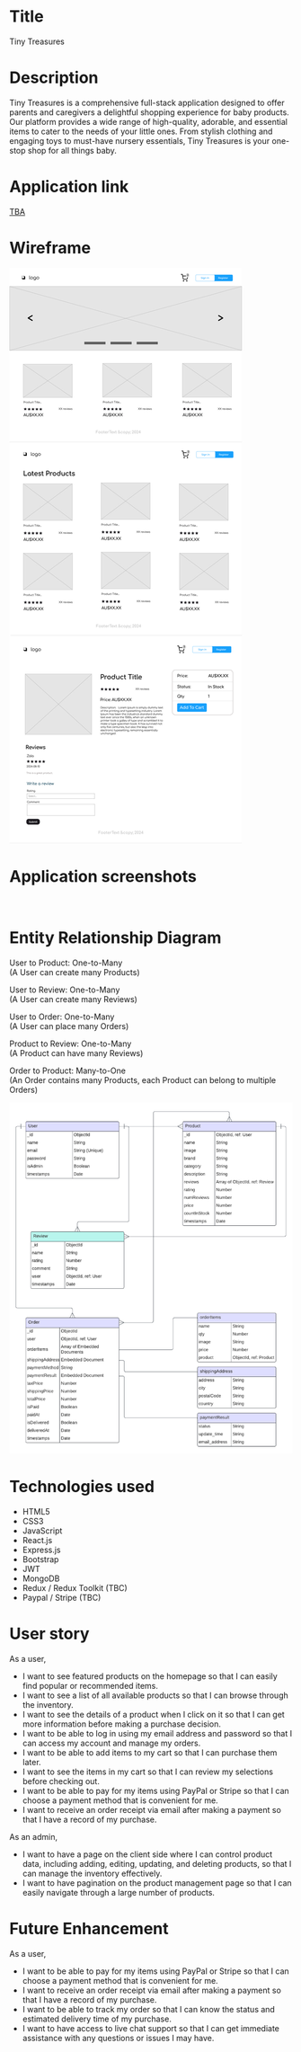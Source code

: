 # Title

Tiny Treasures

# Description

Tiny Treasures is a comprehensive full-stack application designed to offer parents and caregivers a delightful shopping experience for baby products. Our platform provides a wide range of high-quality, adorable, and essential items to cater to the needs of your little ones. From stylish clothing and engaging toys to must-have nursery essentials, Tiny Treasures is your one-stop shop for all things baby.

# Application link

[TBA]()

# Wireframe

![](public/images/wireframe.png)

# Application screenshots

![]()

# Entity Relationship Diagram

User to Product: One-to-Many<br/>
(A User can create many Products)

User to Review: One-to-Many<br/>
(A User can create many Reviews)

User to Order: One-to-Many<br/>
(A User can place many Orders)

Product to Review: One-to-Many<br/>
(A Product can have many Reviews)

Order to Product: Many-to-One<br/>
(An Order contains many Products, each Product can belong to multiple Orders)

![](public/images/update-erd.png)

# Technologies used

- HTML5
- CSS3
- JavaScript
- React.js
- Express.js
- Bootstrap
- JWT
- MongoDB
- Redux / Redux Toolkit (TBC)
- Paypal / Stripe (TBC)

# User story

As a user,

- I want to see featured products on the homepage so that I can easily find popular or recommended items.
- I want to see a list of all available products so that I can browse through the inventory.
- I want to see the details of a product when I click on it so that I can get more information before making a purchase decision.
- I want to be able to log in using my email address and password so that I can access my account and manage my orders.
- I want to be able to add items to my cart so that I can purchase them later.
- I want to see the items in my cart so that I can review my selections before checking out.
- I want to be able to pay for my items using PayPal or Stripe so that I can choose a payment method that is convenient for me.
- I want to receive an order receipt via email after making a payment so that I have a record of my purchase.

As an admin,

- I want to have a page on the client side where I can control product data, including adding, editing, updating, and deleting products, so that I can manage the inventory effectively.
- I want to have pagination on the product management page so that I can easily navigate through a large number of products.

# Future Enhancement

As a user,

- I want to be able to pay for my items using PayPal or Stripe so that I can choose a payment method that is convenient for me.
- I want to receive an order receipt via email after making a payment so that I have a record of my purchase.
- I want to be able to track my order so that I can know the status and estimated delivery time of my purchase.
- I want to have access to live chat support so that I can get immediate assistance with any questions or issues I may have.
